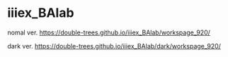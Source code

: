 # iiiex_BAlab

nomal ver.
https://double-trees.github.io/iiiex_BAlab/workspage_920/

dark ver.
https://double-trees.github.io/iiiex_BAlab/dark/workspage_920/
